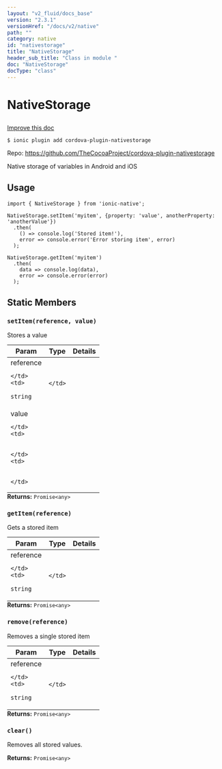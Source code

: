 ```yaml
---
layout: "v2_fluid/docs_base"
version: "2.3.1"
versionHref: "/docs/v2/native"
path: ""
category: native
id: "nativestorage"
title: "NativeStorage"
header_sub_title: "Class in module "
doc: "NativeStorage"
docType: "class"
---
```








<h1 class="api-title">
  
  NativeStorage
  

  

  </h1>

<a class="improve-v2-docs" href="http://github.com/driftyco/ionic-native/edit/master/src/plugins/nativestorage.ts#L0">
  Improve this doc
</a>



<!-- decorators -->





<pre><code>$ ionic plugin add cordova-plugin-nativestorage</code></pre>
<p>Repo:
  <a href="https://github.com/TheCocoaProject/cordova-plugin-nativestorage">
    https://github.com/TheCocoaProject/cordova-plugin-nativestorage
  </a>
</p>

<!-- description -->

<p>Native storage of variables in Android and iOS</p>



<!-- if doc.decorators -->

<!-- @usage tag -->

<h2>Usage</h2>

<pre><code class="lang-typescript">import { NativeStorage } from &#39;ionic-native&#39;;

NativeStorage.setItem(&#39;myitem&#39;, {property: &#39;value&#39;, anotherProperty: &#39;anotherValue&#39;})
  .then(
    () =&gt; console.log(&#39;Stored item!&#39;),
    error =&gt; console.error(&#39;Error storing item&#39;, error)
  );

NativeStorage.getItem(&#39;myitem&#39;)
  .then(
    data =&gt; console.log(data),
    error =&gt; console.error(error)
  );
</code></pre>




<!-- @property tags -->


<h2>Static Members</h2>

<div id="setItem"></div>
<h3><code>setItem(reference,&nbsp;value)</code>
  
</h3>


Stores a value


<table class="table param-table" style="margin:0;">
  <thead>
  <tr>
    <th>Param</th>
    <th>Type</th>
    <th>Details</th>
  </tr>
  </thead>
  <tbody>
  
  <tr>
    <td>
      reference
      
      
    </td>
    <td>
      
<code>string</code>
    </td>
    <td>
      
      
    </td>
  </tr>
  
  <tr>
    <td>
      value
      
      
    </td>
    <td>
      

    </td>
    <td>
      
      
    </td>
  </tr>
  
  </tbody>
</table>





<div class="return-value" markdown="1">
  <i class="icon ion-arrow-return-left"></i>
  <b>Returns:</b> 
<code>Promise&lt;any&gt;</code> 
</div>



<div id="getItem"></div>
<h3><code>getItem(reference)</code>
  
</h3>


Gets a stored item


<table class="table param-table" style="margin:0;">
  <thead>
  <tr>
    <th>Param</th>
    <th>Type</th>
    <th>Details</th>
  </tr>
  </thead>
  <tbody>
  
  <tr>
    <td>
      reference
      
      
    </td>
    <td>
      
<code>string</code>
    </td>
    <td>
      
      
    </td>
  </tr>
  
  </tbody>
</table>





<div class="return-value" markdown="1">
  <i class="icon ion-arrow-return-left"></i>
  <b>Returns:</b> 
<code>Promise&lt;any&gt;</code> 
</div>



<div id="remove"></div>
<h3><code>remove(reference)</code>
  
</h3>


Removes a single stored item


<table class="table param-table" style="margin:0;">
  <thead>
  <tr>
    <th>Param</th>
    <th>Type</th>
    <th>Details</th>
  </tr>
  </thead>
  <tbody>
  
  <tr>
    <td>
      reference
      
      
    </td>
    <td>
      
<code>string</code>
    </td>
    <td>
      
      
    </td>
  </tr>
  
  </tbody>
</table>





<div class="return-value" markdown="1">
  <i class="icon ion-arrow-return-left"></i>
  <b>Returns:</b> 
<code>Promise&lt;any&gt;</code> 
</div>



<div id="clear"></div>
<h3><code>clear()</code>
  
</h3>


Removes all stored values.






<div class="return-value" markdown="1">
  <i class="icon ion-arrow-return-left"></i>
  <b>Returns:</b> 
<code>Promise&lt;any&gt;</code> 
</div>




<!-- methods on the class -->



<!-- other classes -->

<!-- end other classes -->

<!-- interfaces -->

<!-- end interfaces -->

<!-- related link --><!-- end content block -->


<!-- end body block -->


